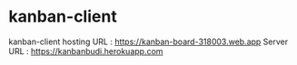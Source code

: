 # kanban-client

kanban-client
hosting URL : https://kanban-board-318003.web.app
Server URL : https://kanbanbudi.herokuapp.com
